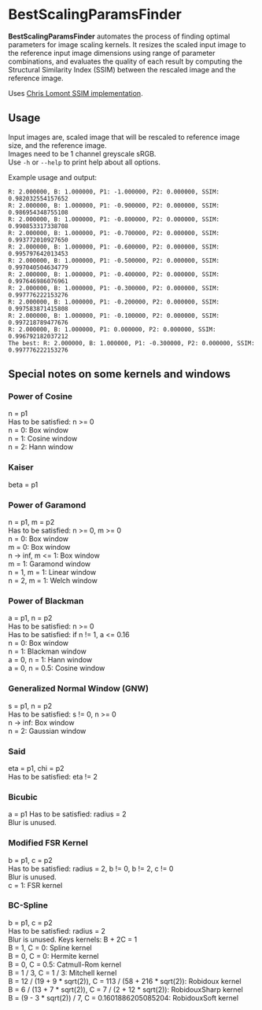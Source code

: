 # BestScalingParamsFinder
**BestScalingParamsFinder** automates the process of finding optimal parameters for image scaling kernels. It resizes the scaled input image to the reference input image dimensions using range of parameter combinations, and evaluates the quality of each result by computing the Structural Similarity Index (SSIM) between the rescaled image and the reference image.

Uses [Chris Lomont SSIM implementation](https://github.com/ChrisLomont/SSIM).

## Usage
Input images are, scaled image that will be rescaled to reference image size, and the reference image.  
Images need to be 1 channel greyscale sRGB.  
Use `-h` or `--help` to print help about all options.  

Example usage and output:
```BestScalingParamsFinder.exe --ref-img ref.png --scld-img scld.png --kernel 9 --p1-lo -1.0 --p1-hi 0.0 --p1-i 0.1  
R: 2.000000, B: 1.000000, P1: -1.000000, P2: 0.000000, SSIM: 0.982032554157652  
R: 2.000000, B: 1.000000, P1: -0.900000, P2: 0.000000, SSIM: 0.986954348755108  
R: 2.000000, B: 1.000000, P1: -0.800000, P2: 0.000000, SSIM: 0.990853317338708  
R: 2.000000, B: 1.000000, P1: -0.700000, P2: 0.000000, SSIM: 0.993772010927650  
R: 2.000000, B: 1.000000, P1: -0.600000, P2: 0.000000, SSIM: 0.995797642013453  
R: 2.000000, B: 1.000000, P1: -0.500000, P2: 0.000000, SSIM: 0.997040504634779  
R: 2.000000, B: 1.000000, P1: -0.400000, P2: 0.000000, SSIM: 0.997646986076961  
R: 2.000000, B: 1.000000, P1: -0.300000, P2: 0.000000, SSIM: 0.997776222153276  
R: 2.000000, B: 1.000000, P1: -0.200000, P2: 0.000000, SSIM: 0.997583871415808  
R: 2.000000, B: 1.000000, P1: -0.100000, P2: 0.000000, SSIM: 0.997218789477676  
R: 2.000000, B: 1.000000, P1: 0.000000, P2: 0.000000, SSIM: 0.996792182037212  
The best: R: 2.000000, B: 1.000000, P1: -0.300000, P2: 0.000000, SSIM: 0.997776222153276  
```

## Special notes on some kernels and windows

### Power of Cosine
n = p1  
Has to be satisfied: n >= 0  
n = 0: Box window  
n = 1: Cosine window  
n = 2: Hann window  

### Kaiser
beta = p1  

### Power of Garamond
n = p1, m = p2  
Has to be satisfied: n >= 0, m >= 0  
n = 0: Box window  
m = 0: Box window  
n -> inf, m <= 1: Box window  
m = 1: Garamond window  
n = 1, m = 1: Linear window  
n = 2, m = 1: Welch window  

### Power of Blackman
a = p1, n = p2  
Has to be satisfied: n >= 0  
Has to be satisfied: if n != 1, a <= 0.16  
n = 0: Box window  
n = 1: Blackman window  
a = 0, n = 1: Hann window  
a = 0, n = 0.5: Cosine window  

### Generalized Normal Window (GNW)
s = p1, n = p2  
Has to be satisfied: s != 0, n >= 0  
n -> inf: Box window  
n = 2: Gaussian window  

### Said
eta = p1, chi = p2  
Has to be satisfied: eta != 2  

### Bicubic
a = p1
Has to be satisfied: radius = 2  
Blur is unused.  

### Modified FSR Kernel
b = p1, c = p2  
Has to be satisfied: radius = 2, b != 0, b != 2, c != 0  
Blur is unused.   
c = 1: FSR kernel  

### BC-Spline
b = p1, c = p2  
Has to be satisfied: radius = 2  
Blur is unused.
Keys kernels: B + 2C = 1  
B = 1, C = 0: Spline kernel  
B = 0, C = 0: Hermite kernel  
B = 0, C = 0.5: Catmull-Rom kernel  
B = 1 / 3, C = 1 / 3: Mitchell kernel  
B = 12 / (19 + 9 * sqrt(2)), C = 113 / (58 + 216 * sqrt(2)): Robidoux kernel  
B = 6 / (13 + 7 * sqrt(2)), C = 7 / (2 + 12 * sqrt(2)): RobidouxSharp kernel  
B = (9 - 3 * sqrt(2)) / 7, C = 0.1601886205085204: RobidouxSoft kernel  